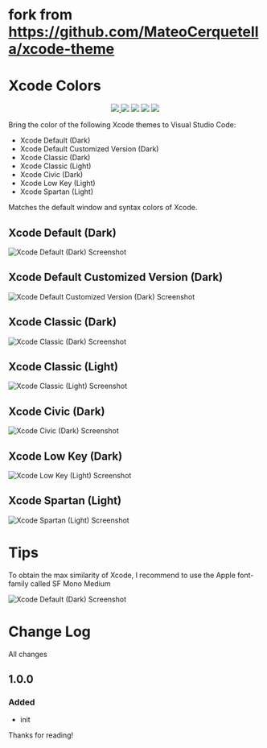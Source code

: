 <!-- ,
      {
        "label": "Xcode Low Key (Light)",
        "uiTheme": "vs",
        "path": "./themes/Xcode Low Key.json"
      },
      {
        "label": "Xcode Spartan (Light)",
        "uiTheme": "vs",
        "path": "./themes/Xcode Spartan.json"
      },
      {
        "label": "Xcode Classic (Light)",
        "uiTheme": "vs",
        "path": "./themes/Xcode Classic Light.json"
      } -->
# fork from https://github.com/MateoCerquetella/xcode-theme
# Xcode Colors

<p align="center">
   <a href="https://marketplace.visualstudio.com/items?itemName=vsthemer.lbrjms" alt="Visual Studio Marketplace">
        <img src="https://img.shields.io/vscode-marketplace/v/MateoCERQUETELLA.xcode-12-theme.svg"/>
        </a>
    <a href="https://github.com/MateoCerquetella/xcode-theme/issues" alt="Github Issues">
        <img src="https://img.shields.io/github/issues/MateoCerquetella/xcode-theme"/></a>
    <a href="https://github.com/MateoCerquetella/xcode-theme/forks" alt="Github Forks">
        <img src="https://img.shields.io/github/forks/MateoCerquetella/xcode-theme"/></a>
    <a href="https://github.com/MateoCerquetella/xcode-theme/stars" alt="Github Stars">
        <img src="https://img.shields.io/github/stars/MateoCerquetella/xcode-theme"/></a>
   <a href="https://github.com/MateoCerquetella/xcode-theme/license" alt="Github License">
        <img src="https://img.shields.io/github/license/MateoCerquetella/xcode-theme"/></a> 
</p>

Bring the color of the following Xcode themes to Visual Studio Code:

- Xcode Default (Dark)
- Xcode Default Customized Version (Dark)
- Xcode Classic (Dark)
- Xcode Classic (Light)
- Xcode Civic (Dark)
- Xcode Low Key (Light)
- Xcode Spartan (Light)

Matches the default window and syntax colors of Xcode.

## Xcode Default (Dark)

![Xcode Default (Dark) Screenshot](https://drive.google.com/uc?export=view&id=1qdPGym_7RvXo-gFyRU73zpvZdl3JzaKB)

## Xcode Default Customized Version (Dark)

![Xcode Default Customized Version (Dark) Screenshot](https://drive.google.com/uc?export=view&id=19IScotMIKY_TDsWKEuzJD7Rk6rT4rvI0)

## Xcode Classic (Dark)

![Xcode Classic (Dark) Screenshot](https://drive.google.com/uc?export=view&id=1ekbcRZhkyulyFov8H8RRnlDyKomCilt_)

## Xcode Classic (Light)

![Xcode Classic (Light) Screenshot](https://drive.google.com/uc?export=view&id=1G9QWsJtocjiY41KSC7t2XS3bMro7iObO)

## Xcode Civic (Dark)

![Xcode Civic (Dark) Screenshot](https://drive.google.com/uc?export=view&id=1aC2dswFKbUPK_SXcEuKn-LT0lXhgCTrU)

## Xcode Low Key (Dark)

![Xcode Low Key (Light) Screenshot](https://drive.google.com/uc?export=view&id=1OAbhW1i8v6zQm2tbJfxcszvTUGwSCqeZ)

## Xcode Spartan (Light)

![Xcode Spartan (Light) Screenshot](https://drive.google.com/uc?export=view&id=1-gbDnmqOhHnpayMJx7jRUC1e8oT7HwIh)

# Tips

To obtain the max similarity of Xcode, I recommend to use the Apple font-family called SF Mono Medium

![Xcode Default (Dark) Screenshot](https://drive.google.com/uc?export=view&id=1G5EwnTCE-s1FWxl-IIJbGLmDf4yvu1jY)

# Change Log

All changes

## 1.0.0

### Added

- init

Thanks for reading!
